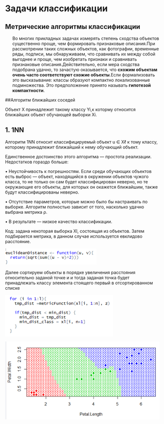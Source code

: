 <!DOCTYPE html>
<html>
<head>
  <meta charset="utf-8">
  <base href="https://github.com/PavlyukovVladimir/SMPR/blob/master/" ></base>
</head>
<body>
  
  # Задачи классификации
  
  
 
  
 ## Метрические алгоритмы классификации 
  
 
  
  <p><ol>
Во многих прикладных задачах измерять степень сходства объектов существенно проще, чем формировать признаковые описания.При рассмотрении таких сложных объектов, как фотографии, временные ряды, подписи, мы обнаруживаем, что сравнивать их между собой выгоднее и проще, чем изобретать признаки и сравнивать признаковые описания.Действительно, если мера сходства подобрана удачно, то зачастую оказывается, что <b>схожим объектам очень часто соответствуют схожие объекты</b>.Если формализовать это высказывание: классы образуют компактно локализованные подмножества. Это предположение принято называть <b>гипотезой компактности</b>.
  </ol></p>
  
  ##Алгоритм ближайших соседей
  
  <p>Объект X принадлежит такому классу Yi,к которму относится ближайших объект обучающей выборки Xi.</p>
  
  ## 1.  1NN
  
  <p>Алгоритм 1NN относит классифицируемый объект u ∈ Xℓ к тому классу, которому принадлежит ближайший к нему обучающий объект.
  <p>Единственное достоинство этого алгоритма — простота реализации. Недостатков гораздо больше:</p>
<p>• Неустойчивость к погрешностям. Если среди обучающих объектов есть выброс — объект, находящийся в окружении объектов чужого класса, то не только он сам будет классифицирован неверно, но те окружающие его объекты, для которых он окажется ближайшим, также будут классифицированы неверно.</p>
<p>• Отсутствие параметров, которые можно было бы настраивать по выборке. Алгоритм полностью зависит от того, насколько удачно выбрана метрика ρ.</p>
<p>• В результате — низкое качество классификации.</p>
</p>
 
 <p>Код: задана некоторая выборка Xl, состоящая из объектов. Затем подбирается метрика, в данном случае используется евклидово расстояние.
  <p><img src="евклидово расстояние.png"> </p>
  
  <p>Далее сортируем объекты в порядке увеличения расстояния  относительно заданой точке и и тогда заданая точка будет принадлежать классу элемента стоящего первый в отсортированном списке</p>
  <p><img src="1.png"></p>
  
   <p><img src="2.png"> </p>
  
  
</body>
</html>
